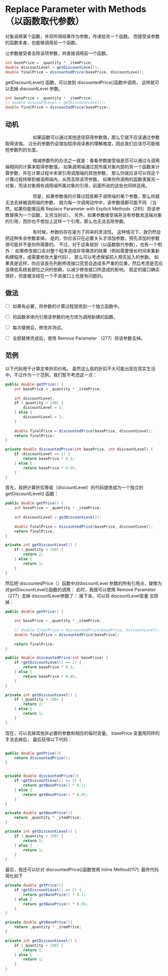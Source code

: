 # Replace Parameter with Methods（以函数取代参数）

对象调⽤某个函数，并将所得结果作为参数，传递给另⼀个函数。 
⽽接受该参数的函数本身，也能够调⽤前⼀个函数。


让参数接受者去除该项参数，并直接调⽤前⼀个函数。
```java
int basePrice = _quantity * _itemPrice;
double discountLevel = getDiscountLevel();
double finalPrice = discountedPrice(basePrice, discountLevel);
```

getDiscountLevel() 函数，可以放到 discountedPrice()函数中调用， 这样就可以去掉 discountLevel 参数。
```java
int basePrice = _quantity * _itemPrice;
// double discountLevel = getDiscountLevel();
double finalPrice = discountedPrice(basePrice);
```

## 动机

&emsp;&emsp;&emsp;&emsp;&emsp;&emsp;
如果函数可以通过其他途径获得参数值，那么它就不应该通过参数取得该值。 
过⻓的参数列会增加程序阅读者的理解难度，因此我们应该尽可能缩短参数列的⻓度。

&emsp;&emsp;&emsp;&emsp;&emsp;&emsp;
缩减参数列的办法之⼀就是：看看参数接受端是否可以通过与调⽤端相同的计算来取得参数值。
如果调⽤端通过其所属对象内部的另⼀个函数来计算参数，并在计算过程中末曾引⽤调⽤端的其他参数，
那么你就应该可以将这个计算过程转移到被调⽤端内，从⽽去除该项参数。
如果你所调⽤的函数⾪属另⼀对象，⽽该对象拥有调⽤端所属对象的引⽤，前⾯所说的这些也同样适⽤。

&emsp;&emsp;&emsp;&emsp;&emsp;&emsp;
但是，如果参数值的计算过程依赖于调⽤端的某个参数，那么你就⽆法去掉被调⽤端的参数，
因为每⼀次调⽤动作中，该参数值都可能不同
（当然，如果你能够运⽤ Replace Parameter with Explicit Methods（285）将该参数替换为⼀个函数，⼜另当别论）。
另外，如果参数接受端并没有参数发送端对象的引⽤，⽽你也不想加上这样⼀个引⽤，那么也⽆法去除参数。 

&emsp;&emsp;&emsp;&emsp;&emsp;&emsp;
有时候，参数的存在是为了将来的灵活性。
这种情况下，我仍然会把这种多余参数拿掉。
是的，你应该只在必要关头才添加参数，预先添加的参数很可能并不是你所需要的。
不过，对于这条规则（以函数取代参数），也有⼀个例外：
如果修改接⼝会对整个程序造成⾮常痛苦的结果（例如需要很⻓时间来重新构建程序，或需要修改⼤量代码），
那么可以考虑保留前⼈预先加⼊的参数。
如果真是这样，你应该⾸先判断修改接⼝究竞会造成多严重的后果，然后考虑是否应该降低系统各部位之间的依赖，以减少修改接⼝所造成的影响。
稳定的接⼝确实很好，但是被冻结在⼀个不良接⼝上也是有问题的。


## 做法
-[ ]  如果有必要，将参数的计算过程提炼到⼀个独⽴函数中。 
-[ ]  将函数本体内引⽤该参数的地⽅改为调⽤新建的函数。 
-[ ]  每次替换后，修改并测试。
-[ ]  全部替换完成后，使⽤ Remove Parameter （277）将该参数去掉。


## 范例

以下代码⽤于计算定单折扣价格。
虽然这么低的折扣不⼤可能出现在现实⽣活中，不过作为⼀个范例，我们暂不考虑这⼀点：
```java
public double getPrice() {
    int basePrice = _quantity * _itemPrice;
    
    int discountLevel;
    if (_quantity > 100) {
        discountLevel = 2;
    } else {
        discountLevel = 1;
    }
    
    double finalPrice = discountedPrice(basePrice, discountLevel);
    return finalPrice;
}

private double discountedPrice(int basePrice, int discountLevel) {
    if (discountLevel == 2) {
        return basePrice * 0.1;
    } else {
        return basePrice * 0.05;
    }
}
```


⾸先，我把计算折扣等级（discountLevel）的代码提炼成为⼀个独⽴的 getDiscountLevel() 函数：
```java
public double getPrice() {
    int basePrice = _quantity * _itemPrice;
    
    int discountLevel = getDiscountLevel();
    
    double finalPrice = discountedPrice(basePrice, discountLevel);
    return finalPrice;
}

private int getDiscountLevel() {
    if (_quantity > 100) {
        return 2;
    } else {
        return 1;
    }
}
```

然后把 discountedPrice（）函数中对discountLevel 参数的所有引⽤点，替換为对getDiscountLevel()函数的调⽤：
此时，我就可以使⽤ Remove Parameter（277）去掉 discountLevel参数了：
接下来，可以将 discountLevel变量 去除掉：
```java
public double getPrice() {
    
    int basePrice = _quantity * _itemPrice;
    
    // double finalPrice = discountedPrice(basePrice, discountLevel);
    double finalPrice = discountedPrice(basePrice);
    
    return finalPrice;
}

public double discountedPrice(int basePrice) {
    if (getDiscountLevel() == 2) {
        return basePrice * 0.1;
    } else {
        return basePrice * 0.05;
    }
}

private int getDiscountLevel() {
    if (_quantity > 100) {
        return 2;
    } else {
        return 1;
    }
}
```

现在，可以去掉其他⾮必要的参数和相应的临时变量。
basePrice 变量用同样的手法去掉后， 最后获得以下代码：
```java

public double getPrice(){
    return discountedPrice();
}


private double discountedPrice(){
    if (getDiscountLevel() == 2) {
        return getBasePrice() * 0.1;
    } else {
        return getBasePrice() * 0.05;
    }
}

private double getBasePrice(){
    return _quantity * _itemPrice;
}

private int getDiscountLevel() {
    if (_quantity > 100) {
        return 2;
    } else {
        return 1;
    }
}
```

最后，我还可以针对 discountedPrice()函数使⽤ Inline Method(117):
最终代码简化如下
```java
private double getPrice(){
    if (getDiscountLevel() == 2) {
        return getBasePrice() * 0.1;
    } else {
        return getBasePrice() * 0.05;
    }
}

private double getBasePrice(){
    return _quantity * _itemPrice;
}

private int getDiscountLevel() {
    if (_quantity > 100) {
        return 2;
    } else {
        return 1;
    }
}
```